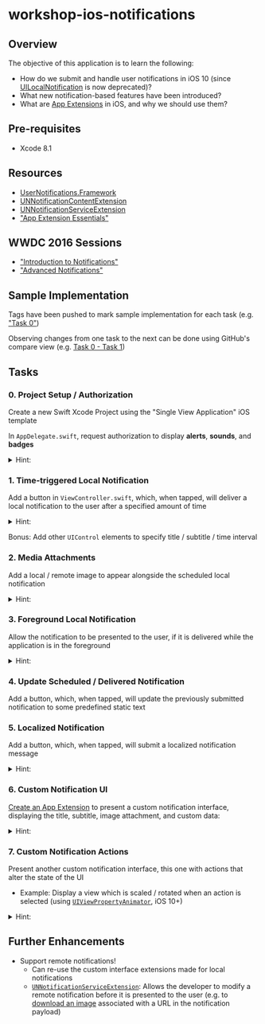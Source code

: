 # workshop-ios-notifications

## Overview
The objective of this application is to learn the following:

- How do we submit and handle user notifications in iOS 10 (since [UILocalNotification](https://developer.apple.com/reference/uikit/uilocalnotification) is now deprecated)?
- What new notification-based features have been introduced?
- What are [App Extensions](https://developer.apple.com/library/content/documentation/General/Conceptual/ExtensibilityPG/index.html) in iOS, and why we should use them?

## Pre-requisites
- Xcode 8.1

## Resources
- [UserNotifications.Framework](https://developer.apple.com/reference/usernotifications)
- [UNNotificationContentExtension](https://developer.apple.com/reference/usernotificationsui/unnotificationcontentextension)
- [UNNotificationServiceExtension](https://developer.apple.com/reference/usernotifications/unnotificationserviceextension)
- ["App Extension Essentials"](https://developer.apple.com/library/content/documentation/General/Conceptual/ExtensibilityPG/index.html#//apple_ref/doc/uid/TP40014214-CH20-SW1)

## WWDC 2016 Sessions
- ["Introduction to Notifications"](https://developer.apple.com/videos/play/wwdc2016/707/)
- ["Advanced Notifications"](https://developer.apple.com/videos/play/wwdc2016/708/)

## Sample Implementation
Tags have been pushed to mark sample implementation for each task (e.g. ["Task 0"](https://github.com/alexhughes1316/workshop-ios-notifications/releases/tag/task-0))

Observing changes from one task to the next can be done using GitHub's compare view (e.g. [Task 0 - Task 1](https://github.com/alexhughes1316/workshop-ios-notifications/compare/task-0...task-1))

## Tasks

### 0. Project Setup / Authorization
Create a new Swift Xcode Project using the "Single View Application" iOS template

In `AppDelegate.swift`, request authorization to display **alerts**, **sounds**, and **badges**
<details><summary>Hint:</summary> [`UNUserNotificationCenter.requestAuthorization(options:completionHandler:)`](https://developer.apple.com/reference/usernotifications/unusernotificationcenter)
</details>

### 1. Time-triggered Local Notification
Add a button in `ViewController.swift`, which, when tapped, will deliver a local notification to the user after a specified amount of time
<details><summary>Hint:</summary>
```swift
let content = UNMutableNotificationContent()
content.title = NSString.localizedUserNotificationStringForKey("Hello!", arguments: nil)
content.body = NSString.localizedUserNotificationStringForKey("Hello_message_body", arguments: nil)
content.sound = UNNotificationSound.default() // Deliver the notification in five seconds.
let trigger = UNTimeIntervalNotificationTrigger(timeInterval: 5, repeats: false)
let request = UNNotificationRequest(identifier: "FiveSecond", content: content, trigger: trigger) // Schedule the notification.
let center = UNUserNotificationCenter.current()
center.add(request)
```
(Source: [UNUserNotificationCenter - "Listing 2"](https://developer.apple.com/reference/usernotifications/unusernotificationcenter))
</details>

Bonus: Add other `UIControl` elements to specify title / subtitle / time interval

### 2. Media Attachments
Add a local / remote image to appear alongside the scheduled local notification
<details><summary>Hint:</summary>
[`UNNotificationAttachment`](https://developer.apple.com/reference/usernotifications/unnotificationattachment) requires initialization via a `URL`, which "must be readable by the current process". When the notification is scheduled, the attachment data is moved to a separate location by the system, so the recommended solution is to save the asset to the user's temporary directory (See: [Stack Overflow Solution](http://stackoverflow.com/questions/39103095/unnotificationattachment-with-uiimage-or-remote-url)).
</details>

### 3. Foreground Local Notification
Allow the notification to be presented to the user, if it is delivered while the application is in the foreground
<details><summary>Hint:</summary>[`UNUserNotificationCenterDelegate.userNotificationCenter(_:willPresent:withCompletionHandler:)`](https://developer.apple.com/reference/usernotifications/unusernotificationcenterdelegate/1649518-usernotificationcenter)
</details>

### 4. Update Scheduled / Delivered Notification
Add a button, which, when tapped, will update the previously submitted notification to some predefined static text

### 5. Localized Notification
Add a button, which, when tapped, will submit a localized notification message
<details><summary>Hint:</summary>
While `NSLocalizedString` works, what if the user changes their device locale before the notification is delivered?
</details>

### 6. Custom Notification UI
[Create an App Extension](https://developer.apple.com/library/content/documentation/General/Conceptual/ExtensibilityPG/ExtensionCreation.html#//apple_ref/doc/uid/TP40014214-CH5-SW1) to present a custom notification interface, displaying the title, subtitle, image attachment, and custom data:
<details><summary>Hint:</summary>

- App Extension: [`UNNotificationContentExtension`](https://developer.apple.com/reference/usernotificationsui/unnotificationcontentextension) 

- Register a notification category with an identifier that matches the `UNNotificationExtensionCategory` value in the app extension's `Info.plist` ([`UNUserNotificationCenter.setNotificationCategories(_:)`](https://developer.apple.com/reference/usernotifications/unusernotificationcenter/1649512-setnotificationcategories))

- When scheduling a local notification, include the appropriate category identifier string in the notification’s content ([`UNNotificationContent.categoryIdentifier`](https://developer.apple.com/reference/usernotifications/unnotificationcontent/1649866-categoryidentifier))
</details>

### 7. Custom Notification Actions
Present another custom notification interface, this one with actions that alter the state of the UI
   
- Example: Display a view which is scaled / rotated when an action is selected (using [`UIViewPropertyAnimator`](https://developer.apple.com/reference/uikit/uiviewpropertyanimator), iOS 10+)

<details><summary>Hint:</summary>
You can have more than one notification content extension (just make sure you register it with a different category identifier)
</details>

## Further Enhancements
- Support remote notifications!
   - Can re-use the custom interface extensions made for local notifications
   - [`UNNotificationServiceExtension`](https://developer.apple.com/reference/usernotifications/unnotificationserviceextension): Allows the developer to modify a remote notification before it is presented to the user (e.g. to [download an image](https://blog.pusher.com/how-to-send-ios-10-notifications-using-the-push-notifications-api/) associated with a URL in the notification payload)
